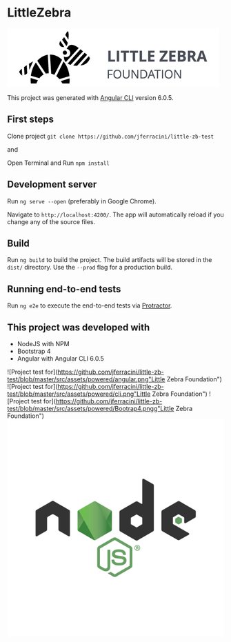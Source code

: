 # LittleZebra

![Project test for](https://github.com/jferracini/little-zb-test/blob/master/src/assets/lts-logo-dark.png "Little Zebra Foundation")

This project was generated with [Angular CLI](https://github.com/angular/angular-cli) version 6.0.5.

## First steps
 
Clone project `git clone https://github.com/jferracini/little-zb-test`

and

Open Terminal and Run `npm install`

## Development server

Run `ng serve --open` (preferably in Google Chrome). 

Navigate to `http://localhost:4200/`. The app will automatically reload if you change any of the source files.

## Build

Run `ng build` to build the project. The build artifacts will be stored in the `dist/` directory. Use the `--prod` flag for a production build.

## Running end-to-end tests

Run `ng e2e` to execute the end-to-end tests via [Protractor](http://www.protractortest.org/).

## This project was developed with

  - NodeJS with NPM
  - Bootstrap 4
  - Angular with Angular CLI 6.0.5

  ![Project test for](https://github.com/jferracini/little-zb-test/blob/master/src/assets/powered/angular.png"Little Zebra Foundation")
  ![Project test for](https://github.com/jferracini/little-zb-test/blob/master/src/assets/powered/cli.png"Little Zebra Foundation")
  ![Project test for](https://github.com/jferracini/little-zb-test/blob/master/src/assets/powered/Bootrap4.pngg"Little Zebra Foundation")
  ![Project test for](https://github.com/jferracini/little-zb-test/blob/master/src/assets/powered/nodejs-new-pantone-black.png "Little Zebra Foundation")